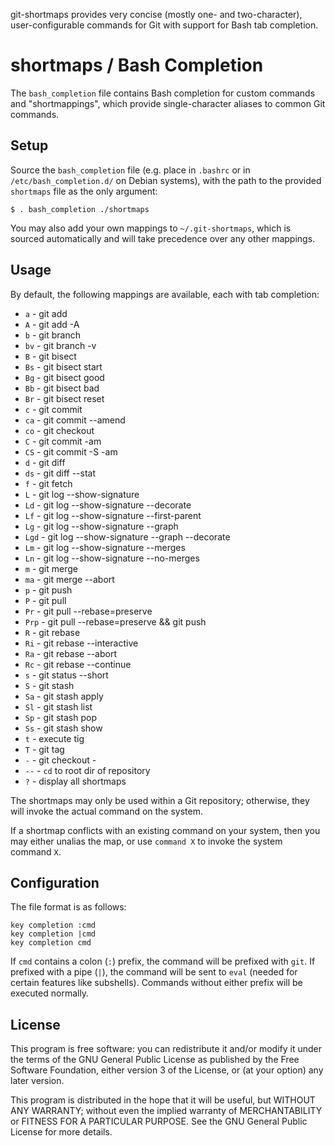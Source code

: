 git-shortmaps provides very concise (mostly one- and two-character),
user-configurable commands for Git with support for Bash tab completion.

# shortmaps / Bash Completion
The `bash_completion` file contains Bash completion for custom commands and
"shortmappings", which provide single-character aliases to common Git commands.


## Setup
Source the `bash_completion` file (e.g. place in `.bashrc` or in
`/etc/bash_completion.d/` on Debian systems), with the path to the provided
`shortmaps` file as the only argument:

```
$ . bash_completion ./shortmaps
```

You may also add your own mappings to `~/.git-shortmaps`, which is sourced
automatically and will take precedence over any other mappings.


## Usage
By default, the following mappings are available, each with tab completion:

* `a` - git add
* `A` - git add -A
* `b` - git branch
* `bv` - git branch -v
* `B` - git bisect
* `Bs` - git bisect start
* `Bg` - git bisect good
* `Bb` - git bisect bad
* `Br` - git bisect reset
* `c` - git commit
* `ca` - git commit --amend
* `co` - git checkout
* `C` - git commit -am
* `CS` - git commit -S -am
* `d` - git diff
* `ds` - git diff --stat
* `f` - git fetch
* `L` - git log --show-signature
* `Ld` - git log --show-signature --decorate
* `Lf` - git log --show-signature --first-parent
* `Lg` - git log --show-signature --graph
* `Lgd` - git log --show-signature --graph --decorate
* `Lm` - git log --show-signature --merges
* `Ln` - git log --show-signature --no-merges
* `m` - git merge
* `ma` - git merge --abort
* `p` - git push
* `P` - git pull
* `Pr` - git pull --rebase=preserve
* `Prp` - git pull --rebase=preserve && git push
* `R` - git rebase
* `Ri` - git rebase --interactive
* `Ra` - git rebase --abort
* `Rc` - git rebase --continue
* `s` - git status --short
* `S` - git stash
* `Sa` - git stash apply
* `Sl` - git stash list
* `Sp` - git stash pop
* `Ss` - git stash show
* `t` - execute tig
* `T` - git tag
* `-` - git checkout -
* `--` - `cd` to root dir of repository
* `?` - display all shortmaps

The shortmaps may only be used within a Git repository; otherwise, they will
invoke the actual command on the system.

If a shortmap conflicts with an existing command on your system, then you
may either unalias the map, or use `command X` to invoke the system command
`X`.


## Configuration
The file format is as follows:

```
key completion :cmd
key completion |cmd
key completion cmd
```

If `cmd` contains a colon (`:`) prefix, the command will be prefixed with
`git`. If prefixed with a pipe (`|`), the command will be sent to `eval`
(needed for certain features like subshells). Commands without either prefix
will be executed normally.


## License
This program is free software: you can redistribute it and/or modify it
under the terms of the GNU General Public License as published by the Free
Software Foundation, either version 3 of the License, or (at your option)
any later version.

This program is distributed in the hope that it will be useful, but WITHOUT
ANY WARRANTY; without even the implied warranty of MERCHANTABILITY or
FITNESS FOR A PARTICULAR PURPOSE.  See the GNU General Public License for
more details.

